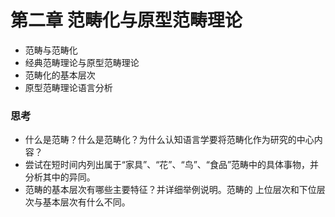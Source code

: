 # 第二章 范畴化与原型范畴理论

- 范畴与范畴化
- 经典范畴理论与原型范畴理论
- 范畴化的基本层次
- 原型范畴理论语言分析

### 思考

- 什么是范畴？什么是范畴化？为什么认知语言学要将范畴化作为研究的中心内容？
- 尝试在短时间内列出属于“家具”、“花”、“鸟”、“食品”范畴中的具体事物，并分析其中的异同。
- 范畴的基本层次有哪些主要特征？并详细举例说明。范畴的 上位层次和下位层次与基本层次有什么不同。